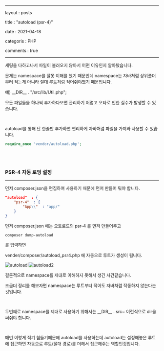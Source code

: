 ﻿---

layout : posts

title : "autoload (psr-4)"

date : 2021-04-18

categoris : PHP

comments : true

---

세팅을 다하고나서 파일이 불러오지 않아서 어떤 이유인지 알아봤습니다.

문제는 namespace를 잘못 이해를 했기 때문인데 namespace는 자바처럼 상위폴더부터 적는게 아니라 절대 루트처럼 적어줘야했기 때문입니다.

예) \_\_DIR\_\_ . "/src/lib/Util.php";

모든 파일들을 하나씩 추가하다보면 관리하기 어렵고 오타로 인한 실수가 발생할 수 있습니다.

<br>

autoload를 통해 단 한줄만 추가하면 편리하게 자바처럼 파일을 가져와 사용할 수 있습니다.

```php
require_once 'vendor/autoload.php';
```
<br>
<br>

### PSR-4 자동 로딩 설정
---
먼저 composer.json을 편집하여 사용하기 때문에 먼저 만들어 둬야 합니다.
```json
"autoload"  : {
	"psr-4"  : {
		"App\\"  : "app/"
	}
}
```

먼저 composer.json 에는 오토로드의 psr-4 를 먼저 만들어주고
```
composer dump-autoload
```
를 입력하면

vender/composer/autoload_psr4.php 에 자동으로 루트가 생성이 됩니다.

![autoload](https://user-images.githubusercontent.com/66049273/114973745-04699280-9ebc-11eb-82c2-9c1542fb79a3.png)
![autoload2](https://user-images.githubusercontent.com/66049273/114973811-282cd880-9ebc-11eb-9a6a-cc3d97d3cedd.png)

결론적으로 namespace를 제대로 이해하지 못해서 생긴 사건같습니다.

조금더 정리를 해보자면 namespace는 루트부터 적어도 자바처럼 작동하지 않는다는 것입니다.

<br>  

두번째로 namespace를 제대로 사용하기 위해서는 \_\_DIR__ . src~ 이런식으로 dir을 써줘야 합니다.

  <br>

매번 이렇게 적기 힘들기때문에 autoload를 사용하는데 autoload는 설정해놓은 루트에 접근하면 자동으로 루트(절대 경로)를 더해서 접근해주는 역할인것입니다.
<!--stackedit_data:
eyJoaXN0b3J5IjpbLTE1MDkzOTAxMzksLTExOTcxMzgzNjZdfQ
==
-->